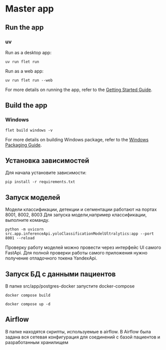 # Master app

## Run the app

### uv

Run as a desktop app:

```
uv run flet run
```

Run as a web app:

```
uv run flet run --web
```

For more details on running the app, refer to the [Getting Started Guide](https://flet.dev/docs/getting-started/).

## Build the app

### Windows

```
flet build windows -v
```

For more details on building Windows package, refer to the [Windows Packaging Guide](https://flet.dev/docs/publish/windows/).

## Установка зависимостей
Для начала установите зависимости:
```
pip install -r requirements.txt
```

## Запуск моделей
Модели классификации, детекции и сегментации работают на портах 8001, 8002, 8003
Для запуска модели,например классификации, выполните команду.
```
python -m uvicorn src.app.inferenceApi.yoloClassificationModelUltralytics:app --port 8001 --reload
```
Проверку работу моделей можно провести через интерфейс UI самого FastApi.
Для полной проверки работы самого приложения нужно получение отладочного токена YandexApi.
## Запуск БД с данными пациентов
В папке src/app/postgres-docker запустите docker-compose
```
docker compose build
```
```
docker compose up -d
```

## Airflow
В папке находятся скрипты, используемые в airflow. В Airflow была задана вся сетевая конфигурация для соединений с базой пациентов и разработанным хранилищем